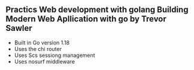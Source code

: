 Practics Web development with golang
Building Modern Web Apllication with go by Trevor Sawler 
----------------------------------------

- Built in Go version 1.18
- Uses the chi router 
- Uses Scs sessiong management
- Uses nosurf middleware 